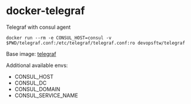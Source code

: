 # docker-telegraf

Telegraf with consul agent 

```
docker run --rm -e CONSUL_HOST=consul -v $PWD/telegraf.conf:/etc/telegraf/telegraf.conf:ro devopsftw/telegraf 
```

Base image: [telegraf](https://hub.docker.com/_/telegraf/)

Additional available envs:

- CONSUL_HOST
- CONSUL_DC
- CONSUL_DOMAIN
- CONSUL_SERVICE_NAME

